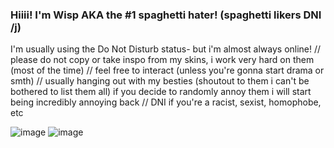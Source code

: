 ### Hiiii! I'm Wisp AKA the #1 spaghetti hater! (spaghetti likers DNI /j) 
I'm usually using the Do Not Disturb status- but i'm almost always online!  //                                                                                                                         please do not copy or take inspo from my skins, i work very hard on them (most of the time) // 
feel free to interact (unless you're gonna start drama or smth) //
usually hanging out with my besties (shoutout to them i can't be bothered to list them all)
if you decide to randomly annoy them i will start being incredibly annoying back // DNI if you're a racist, sexist, homophobe, etc


![image](https://github.com/Epicsquiddo/Epicsquiddo/assets/162918569/a80e8b33-9bf0-4c4f-92ae-5dacbaff5c7a)
![image](https://github.com/Epicsquiddo/Epicsquiddo/assets/162918569/1f51a63a-4233-4e98-935c-113869d30673)

<!--
**Epicsquiddo/Epicsquiddo** is a ✨ _special_ ✨ repository because its `README.md` (this file) appears on your GitHub profile.

Here are some ideas to get you started:

- 🔭 I’m currently working on ...
- 🌱 I’m currently learning ...
- 👯 I’m looking to collaborate on ...
- 🤔 I’m looking for help with ...
- 💬 Ask me about ...
- 📫 How to reach me: ...
- 😄 Pronouns: ...
- ⚡ Fun fact: ...
-->
